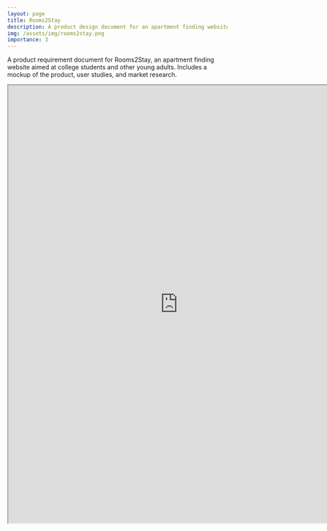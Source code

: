 ```yaml
---
layout: page
title: Rooms2Stay
description: A product design document for an apartment finding website aimed at young adults
img: /assets/img/rooms2stay.png
importance: 3
---
```


A product requirement document for Rooms2Stay, an apartment finding website aimed at college students and other young adults. Includes a mockup of the product, user studies, and market research.
<iframe src="https://docs.google.com/document/d/e/2PACX-1vTUjBaz9OmqK1AW0wLJj3ZBZHOgdk4WGbr4C_KvhniXsaLY3HAhC_PtxJwhNuqirjTpnEd19UXhwI7q/pub?embedded=true" width="775" height="1000"></iframe>
